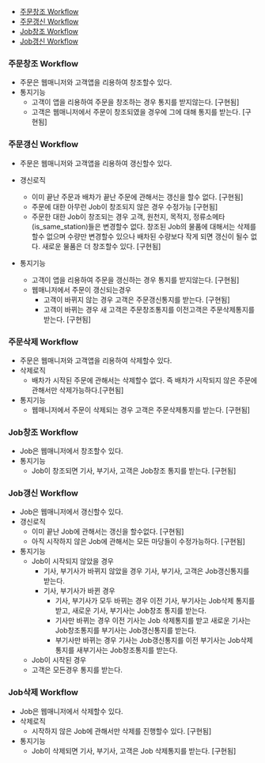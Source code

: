 - [주문창조 Workflow](#주문창조-workflow)
- [주문갱신 Workflow](#주문갱신-workflow)
- [Job창조 Workflow](#Job창조-workflow)
- [Job갱신 Workflow](#Job갱신-workflow)

### 주문창조 Workflow
- 주문은 웹매니저와 고객앱을 리용하여 창조할수 있다.
- 통지기능
   - 고객이 앱을 리용하여 주문을 창조하는 경우 통지를 받지않는다. [구현됨]
   - 고객은 웹매니저에서 주문이 창조되였을 경우에 그에 대해 통지를 받는다. [구현됨]

### 주문갱신 Workflow
- 주문은 웹매니저와 고객앱을 리용하여 갱신할수 있다.
- 갱신로직
   - 이미 끝난 주문과 배차가 끝난 주문에 관해서는 갱신을 할수 없다. [구현됨]
   - 주문에 대한 아무런 Job이 창조되지 않은 경우 수정가능 [구현됨]
   - 주문한 대한 Job이 창조되는 경우 고객, 원천지, 목적지, 정류소메타(is_same_station)들은 변경할수 없다. 창조된 Job의 물품에 대해서는 삭제를 할수 없으며 수량만 변경할수 있으나 배차된 수량보다 작게 되면 갱신이 될수 없다. 새로운 물품은 더 창조할수 있다. [구현됨]

- 통지기능
   - 고객이 앱을 리용하여 주문을 갱신하는 경우 통지를 받지않는다. [구현됨]
   - 웹매니저에서 주문이 갱신되는경우
      - 고객이 바뀌지 않는 경우 고객은 주문갱신통지를 받는다. [구현됨]
      - 고객이 바뀌는 경우 새 고객은 주문창조통지를 이전고객은 주문삭제통지를 받는다. [구현됨]

### 주문삭제 Workflow
- 주문은 웹매니저와 고객앱을 리용하여 삭제할수 있다.
- 삭제로직
   - 배차가 시작된 주문에 관해서는 삭제할수 없다. 즉 배차가 시작되지 않은 주문에 관해서만 삭제가능하다.[구현됨]
- 통지기능
   - 웹매니저에서 주문이 삭제되는 경우 고객은 주문삭제통지를 받는다. [구현됨]

### Job창조 Workflow
- Job은 웹매니저에서 창조할수 있다.
- 통지기능
   - Job이 창조되면 기사, 부기사, 고객은 Job창조 통지를 받는다. [구현됨]

### Job갱신 Workflow
- Job은 웹매니저에서 갱신할수 있다.
- 갱신로직
   - 이미 끝난 Job에 관해서는 갱신을 할수없다. [구현됨]
   - 아직 시작하지 않은 Job에 관해서는 모든 마당들이 수정가능하다. [구현됨]
- 통지기능
   - Job이 시작되지 않았을 경우
      - 기사, 부기사가 바뀌지 않았을 경우 기사, 부기사, 고객은 Job갱신통지를 받는다.
      - 기사, 부기사가 바뀐 경우
         - 기사, 부기사가 모두 바뀌는 경우 이전 기사, 부기사는 Job삭제 통지를 받고, 새로운 기사, 부기사는 Job창조 통지를 받는다.
         - 기사만 바뀌는 경우 이전 기사는 Job 삭제통지를 받고 새로운 기사는 Job창조통지를 부기사는 Job갱신통지를 받는다.
         - 부기사만 바뀌는 경우 기사는 Job갱신통지를 이전 부기사는 Job삭제통지를 새부기사는 Job창조통지를 받는다.
   - Job이 시작된 경우
   - 고객은 모든경우 통지를 받는다.

### Job삭제 Workflow
- Job은 웹매니저에서 삭제할수 있다.
- 삭제로직
   - 시작하지 않은 Job에 관해서만 삭제를 진행할수 있다. [구현됨]
- 통지기능
   - Job이 삭제되면 기사, 부기사, 고객은 Job 삭제통지를 받는다. [구현됨]

